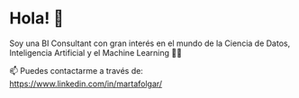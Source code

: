 # Hola! 👋 

Soy una BI Consultant con gran interés en el mundo de la Ciencia de Datos, Inteligencia Artificial y el Machine Learning  🧑‍💻  

📫 Puedes contactarme a través de: https://www.linkedin.com/in/martafolgar/  
